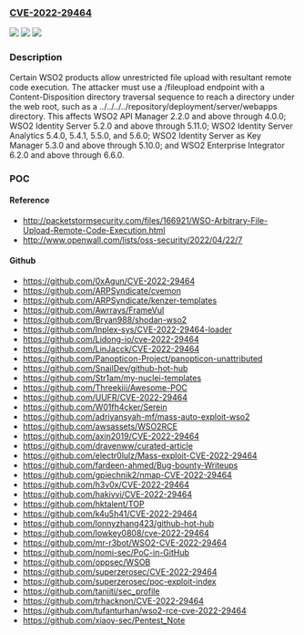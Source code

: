 ### [CVE-2022-29464](https://cve.mitre.org/cgi-bin/cvename.cgi?name=CVE-2022-29464)
![](https://img.shields.io/static/v1?label=Product&message=n%2Fa&color=blue)
![](https://img.shields.io/static/v1?label=Version&message=n%2Fa&color=blue)
![](https://img.shields.io/static/v1?label=Vulnerability&message=n%2Fa&color=brighgreen)

### Description

Certain WSO2 products allow unrestricted file upload with resultant remote code execution. The attacker must use a /fileupload endpoint with a Content-Disposition directory traversal sequence to reach a directory under the web root, such as a ../../../../repository/deployment/server/webapps directory. This affects WSO2 API Manager 2.2.0 and above through 4.0.0; WSO2 Identity Server 5.2.0 and above through 5.11.0; WSO2 Identity Server Analytics 5.4.0, 5.4.1, 5.5.0, and 5.6.0; WSO2 Identity Server as Key Manager 5.3.0 and above through 5.10.0; and WSO2 Enterprise Integrator 6.2.0 and above through 6.6.0.

### POC

#### Reference
- http://packetstormsecurity.com/files/166921/WSO-Arbitrary-File-Upload-Remote-Code-Execution.html
- http://www.openwall.com/lists/oss-security/2022/04/22/7

#### Github
- https://github.com/0xAgun/CVE-2022-29464
- https://github.com/ARPSyndicate/cvemon
- https://github.com/ARPSyndicate/kenzer-templates
- https://github.com/Awrrays/FrameVul
- https://github.com/Bryan988/shodan-wso2
- https://github.com/Inplex-sys/CVE-2022-29464-loader
- https://github.com/Lidong-io/cve-2022-29464
- https://github.com/LinJacck/CVE-2022-29464
- https://github.com/Panopticon-Project/panopticon-unattributed
- https://github.com/SnailDev/github-hot-hub
- https://github.com/Str1am/my-nuclei-templates
- https://github.com/Threekiii/Awesome-POC
- https://github.com/UUFR/CVE-2022-29464
- https://github.com/W01fh4cker/Serein
- https://github.com/adriyansyah-mf/mass-auto-exploit-wso2
- https://github.com/awsassets/WSO2RCE
- https://github.com/axin2019/CVE-2022-29464
- https://github.com/dravenww/curated-article
- https://github.com/electr0lulz/Mass-exploit-CVE-2022-29464
- https://github.com/fardeen-ahmed/Bug-bounty-Writeups
- https://github.com/gpiechnik2/nmap-CVE-2022-29464
- https://github.com/h3v0x/CVE-2022-29464
- https://github.com/hakivvi/CVE-2022-29464
- https://github.com/hktalent/TOP
- https://github.com/k4u5h41/CVE-2022-29464
- https://github.com/lonnyzhang423/github-hot-hub
- https://github.com/lowkey0808/cve-2022-29464
- https://github.com/mr-r3bot/WSO2-CVE-2022-29464
- https://github.com/nomi-sec/PoC-in-GitHub
- https://github.com/oppsec/WSOB
- https://github.com/superzerosec/CVE-2022-29464
- https://github.com/superzerosec/poc-exploit-index
- https://github.com/tanjiti/sec_profile
- https://github.com/trhacknon/CVE-2022-29464
- https://github.com/tufanturhan/wso2-rce-cve-2022-29464
- https://github.com/xiaoy-sec/Pentest_Note

